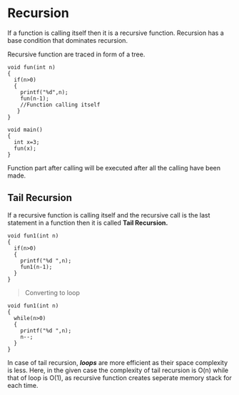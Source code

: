 # Recursion

If a function is calling itself then it is a recursive function. Recursion has a base condition that dominates recursion.

Recursive function are traced in form of a tree.

```
void fun(int n)
{
  if(n>0)
  {
    printf("%d",n);
    fun(n-1);
    //Function calling itself
   }
}

void main()
{
  int x=3;
  fun(x);
}
```

Function part after calling will be executed after all the calling have been made.

## Tail Recursion

If a recursive function is calling itself and the recursive call is the last statement in a function then it is called **Tail Recursion.**

```
void fun1(int n)
{
  if(n>0)
  {
    printf("%d ",n);
    fun1(n-1);
  }
}
```

> Converting to loop
```
void fun1(int n)
{
  while(n>0)
  {
    printf("%d ",n);
    n--;
  }
}
```

In case of tail recursion, ***loops*** are more efficient as their space complexity is less. Here, in the given case the complexity of tail recursion is O(n) while that of loop is O(1), as recursive function creates seperate memory stack for each time.
